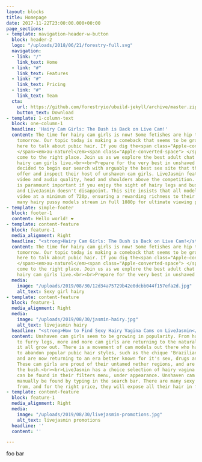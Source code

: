 ```yaml
---
layout: blocks
title: Homepage
date: 2017-11-22T23:00:00.000+00:00
page_sections:
- template: navigation-header-w-button
  block: header-2
  logo: "/uploads/2018/06/21/forestry-full.svg"
  navigation:
  - link: "/"
    link_text: Home
  - link: "#"
    link_text: Features
  - link: "#"
    link_text: Pricing
  - link: "#"
    link_text: Team
  cta:
    url: https://github.com/forestryio/ubuild-jekyll/archive/master.zip
    button_text: Download
- template: 1-column-text
  block: one-column-1
  headline: 'Hairy Cam Girls: The Bush is Back on Live Cam!'
  content: The time for hairy cam girls is now! Some fetishes are hip today, and not
    tomorrow. Our topic today is making a comeback that seems to be growing. We're
    here to talk about pubic hair. If you dig the<span class="Apple-converted-space">
    </span><em>au-naturel</em><span class="Apple-converted-space"> </span>look, you've
    come to the right place. Join us as we explore the best adult chat sites to watch
    hairy cam girls live.<br><br>Prepare for the very best in unshaved cam girls.<br><br><strong>LiveJasmin.com<br><br></strong>We
    decided to begin our search with arguably the best sex site that the web has to
    offer and inspect their host of unshaven cam girls. LiveJasmin features the best
    video and audio quality, head and shoulders above the competition. Video quality
    is paramount important if you enjoy the sight of hairy legs and bushy vaginas,
    and LiveJasmin doesn't disappoint. This site insists that all models broadcast
    video at a minimum of 720p, ensuring a rewarding richness to their shows, however
    many hairy pussy models stream in full 1080p for ultimate viewing pleasure.<br><br><br>
- template: simple-footer
  block: footer-1
  content: Hello world! ❤︎
- template: content-feature
  block: feature-1
  media_alignment: Right
  headline: "<strong>Hairy Cam Girls: The Bush is Back on Live Cam!</strong>"
  content: The time for hairy cam girls is now! Some fetishes are hip today, and not
    tomorrow. Our topic today is making a comeback that seems to be growing. We're
    here to talk about pubic hair. If you dig the<span class="Apple-converted-space">
    </span><em>au-naturel</em><span class="Apple-converted-space"> </span>look, you've
    come to the right place. Join us as we explore the best adult chat sites to watch
    hairy cam girls live.<br><br>Prepare for the very best in unshaved cam girls.
  media:
    image: "/uploads/2019/08/30/12d34a75729b42e0dcbb044f157efa2d.jpg"
    alt_text: Sexy girl hairy
- template: content-feature
  block: feature-1
  media_alignment: Right
  media:
    image: "/uploads/2019/08/30/jasmin-hairy.jpg"
    alt_text: livejasmin hairy
  headline: "<strong>How to Find Sexy Hairy Vagina Cams on LiveJasmin</strong>"
  content: Unshaven cam girls seem to be growing in popularity. From hairy arm-pits
    to furry legs, more and more cam girls are returning to the natural look and letting
    it all grow out. There is a movement of cam models out there who have decided
    to abandon popular pubic hair styles, such as the chique 'Brazilian Bikini Wax',
    and are now returning to an era better known for it's sex, drugs and rock n roll.
    These cam girls are proud of their untamed nether regions, and are bringing back
    the bush.<br><br>LiveJasmin has a choice selection of hairy vagina cams which
    can be found in their filters menu, under appearance. Unshaven cam girls can also
    manually be found by typing in the search bar. There are many sexy models to choose
    from, and for the right price, they will expose all their hair in full glory.
- template: content-feature
  block: feature-1
  media_alignment: Right
  media:
    image: "/uploads/2019/08/30/livejasmin-promotions.jpg"
    alt_text: livejasmin promotions
  headline: ''
  content: ''

---
```

foo bar
